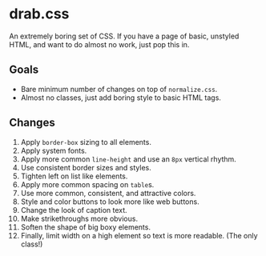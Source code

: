 # drab.css

An extremely boring set of CSS.
If you have a page of basic, unstyled HTML, and want to do almost no work, just pop this in.

## Goals

- Bare minimum number of changes on top of `normalize.css`.
- Almost no classes, just add boring style to basic HTML tags.

## Changes

1. Apply `border-box` sizing to all elements.
2. Apply system fonts.
3. Apply more common `line-height` and use an `8px` vertical rhythm.
4. Use consistent border sizes and styles.
5. Tighten left on list like elements.
6. Apply more common spacing on `table`s.
7. Use more common, consistent, and attractive colors.
8. Style and color buttons to look more like web buttons.
9. Change the look of caption text.
10. Make strikethroughs more obvious.
11. Soften the shape of big boxy elements.
12. Finally, limit width on a high element so text is more readable. (The only class!)
